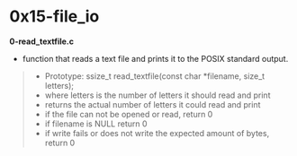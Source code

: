 # 0x15-file_io

**0-read_textfile.c**

* function that reads a text file and prints it to the POSIX standard output.

> * Prototype: ssize_t read_textfile(const char *filename, size_t letters);
> * where letters is the number of letters it should read and print
> * returns the actual number of letters it could read and print
> * if the file can not be opened or read, return 0
> * if filename is NULL return 0
> * if write fails or does not write the expected amount of bytes, return 0
